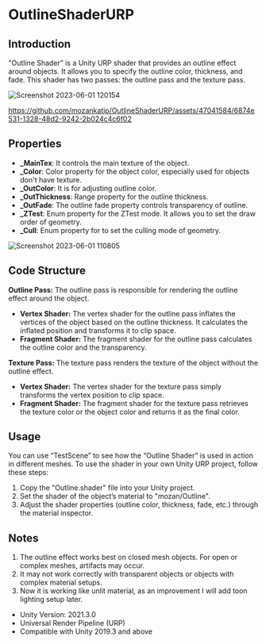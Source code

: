 # OutlineShaderURP
## Introduction
"Outline Shader” is a Unity URP shader that provides an outline effect around objects. It allows you to specify the outline color, thickness, and fade. This shader has two passes: the outline pass and the texture pass.


![Screenshot 2023-06-01 120154](https://github.com/mozankatip/OutlineShaderURP/assets/47041584/9c28dec0-5794-46df-8d95-15f80906251d)


https://github.com/mozankatip/OutlineShaderURP/assets/47041584/6874e531-1328-48d2-9242-2b024c4c6f02


## Properties

* **_MainTex**: It controls the main texture of the object.
* **_Color**: Color property for the object color, especially used for objects don't have texture.
* **_OutColor**: It is for adjusting outline color.
* **_OutThickness**: Range property for the outline thickness.
* **_OutFade**: The outline fade property controls transparency of outline.
* **_ZTest**: Enum property for the ZTest mode. It allows you to set the draw order of geometry.
* **_Cull**:  Enum property for to set the culling mode of geometry.

![Screenshot 2023-06-01 110805](https://github.com/mozankatip/OutlineShaderURP/assets/47041584/bfb152da-ab8b-472c-98ca-6915fb1fc82c)


## Code Structure

**Outline Pass:** 
The outline pass is responsible for rendering the outline effect around the object.

* **Vertex Shader:** The vertex shader for the outline pass inflates the vertices of the object based on the outline thickness. It calculates the inflated position and transforms it to clip space.
* **Fragment Shader:** The fragment shader for the outline pass calculates the outline color and the transparency.

**Texture Pass:**
The texture pass renders the texture of the object without the outline effect.

* **Vertex Shader:** The vertex shader for the texture pass simply transforms the vertex position to clip space.
* **Fragment Shader:** The fragment shader for the texture pass retrieves the texture color or the object color and returns it as the final color.

## Usage 
You can use “TestScene” to see how the “Outline Shader” is used in action in different meshes. To use the shader in your own Unity URP project, follow these steps:

1. Copy the "Outline.shader" file into your Unity project.
2. Set the shader of the object’s material to "mozan/Outline".
3. Adjust the shader properties (outline color, thickness, fade, etc.) through the material inspector.

## Notes

1. The outline effect works best on closed mesh objects. For open or complex meshes, artifacts may occur.
2. It may not work correctly with transparent objects or objects with complex material setups.
3. Now it is working like unlit material, as an improvement I will add toon lighting setup later.

* Unity Version: 2021.3.0
* Universal Render Pipeline (URP)
* Compatible with Unity 2019.3 and above

